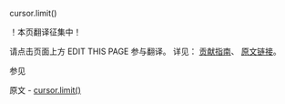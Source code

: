  cursor.limit()

 ！本页翻译征集中！

请点击页面上方 EDIT THIS PAGE 参与翻译。
详见：
[贡献指南]( https://github.com/whaleal/MongoDB-Manual-zh/blob/master/CONTRIBUTING.md )、
[原文链接](  https://docs.mongodb.com/manual/reference/method/cursor.limit/  )。

 参见

原文 - [cursor.limit()]( https://docs.mongodb.com/manual/reference/method/cursor.limit/ )

